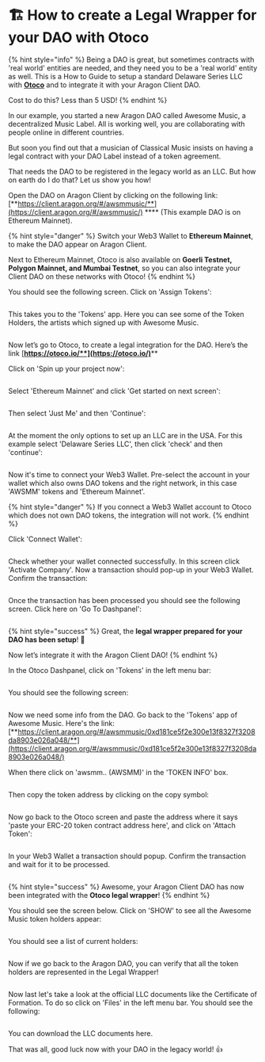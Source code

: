 # 🏗 How to create a Legal Wrapper for your DAO with Otoco

{% hint style="info" %}
Being a DAO is great, but sometimes contracts with 'real world' entities are needed, and they need you to be a 'real world' entity as well. This is a How to Guide to setup a standard Delaware Series LLC with [**Otoco**](https://otoco.io/) and to integrate it with your Aragon Client DAO.

Cost to do this? Less than 5 USD!
{% endhint %}

In our example, you started a new Aragon DAO called Awesome Music, a decentralized Music Label. All is working well, you are collaborating with people online in different countries.

But soon you find out that a musician of Classical Music insists on having a legal contract with your DAO Label instead of a token agreement.

That needs the DAO to be registered in the legacy world as an LLC. But how on earth do I do that? Let us show you how!



Open the DAO on Aragon Client by clicking on the following link: [**https://client.aragon.org/#/awsmmusic/**](https://client.aragon.org/#/awsmmusic/) **** (This example DAO is on Ethereum Mainnet).

{% hint style="danger" %}
Switch your Web3 Wallet to **Ethereum Mainnet**, to make the DAO appear on Aragon Client.



Next to Ethereum Mainnet, Otoco is also available on **Goerli Testnet, Polygon Mainnet, and Mumbai Testnet**, so you can also integrate your Client DAO on these networks with Otoco!
{% endhint %}

You should see the following screen. Click on 'Assign Tokens':

<figure><img src="../../../.gitbook/assets/Otoco 1.png" alt=""><figcaption></figcaption></figure>

This takes you to the 'Tokens' app. Here you can see some of the Token Holders, the artists which signed up with Awesome Music.

<figure><img src="../../../.gitbook/assets/Otoco 2.png" alt=""><figcaption></figcaption></figure>

Now let’s go to Otoco, to create a legal integration for the DAO. Here’s the link [**https://otoco.io/**](https://otoco.io/)****

Click on 'Spin up your project now':

<figure><img src="../../../.gitbook/assets/Otoco 3.png" alt=""><figcaption></figcaption></figure>

Select 'Ethereum Mainnet' and click 'Get started on next screen':

<figure><img src="../../../.gitbook/assets/Otoco 4.png" alt=""><figcaption></figcaption></figure>

Then select 'Just Me' and then 'Continue':

<figure><img src="../../../.gitbook/assets/Otoco 5.png" alt=""><figcaption></figcaption></figure>

At the moment the only options to set up an LLC are in the USA. For this example select 'Delaware Series LLC', then click 'check' and then 'continue':

<figure><img src="../../../.gitbook/assets/Otoco 6.png" alt=""><figcaption></figcaption></figure>

Now it's time to connect your Web3 Wallet. Pre-select the account in your wallet which also owns DAO tokens and the right network, in this case 'AWSMM' tokens and 'Ethereum Mainnet'.

{% hint style="danger" %}
If you connect a Web3 Wallet account to Otoco which does not own DAO tokens, the integration will not work.
{% endhint %}

Click 'Connect Wallet':

<figure><img src="../../../.gitbook/assets/Otoco 7.png" alt=""><figcaption></figcaption></figure>

Check whether your wallet connected successfully. In this screen click 'Activate Company'. Now a transaction should pop-up in your Web3 Wallet. Confirm the transaction:

<figure><img src="../../../.gitbook/assets/Otoco 8.png" alt=""><figcaption></figcaption></figure>

Once the transaction has been processed you should see the following screen. Click here on 'Go To Dashpanel':

<figure><img src="../../../.gitbook/assets/Otoco 9 (1).png" alt=""><figcaption></figcaption></figure>

{% hint style="success" %}
Great, the **legal wrapper prepared for your DAO has been setup**! :tada:



Now let’s integrate it with the Aragon Client DAO!
{% endhint %}

In the Otoco Dashpanel, click on 'Tokens' in the left menu bar:

<figure><img src="../../../.gitbook/assets/Otoco 10.png" alt=""><figcaption></figcaption></figure>

You should see the following screen:

<figure><img src="../../../.gitbook/assets/Otoco 11.png" alt=""><figcaption></figcaption></figure>

Now we need some info from the DAO. Go back to the 'Tokens' app of Awesome Music. Here's the link: [**https://client.aragon.org/#/awsmmusic/0xd181ce5f2e300e13f8327f3208da8903e026a048/**](https://client.aragon.org/#/awsmmusic/0xd181ce5f2e300e13f8327f3208da8903e026a048/)



When there click on 'awsmm.. (AWSMM)' in the 'TOKEN INFO' box.

<figure><img src="../../../.gitbook/assets/Otoco 12.png" alt=""><figcaption></figcaption></figure>

Then copy the token address by clicking on the copy symbol:

<figure><img src="../../../.gitbook/assets/Otoco 13.png" alt=""><figcaption></figcaption></figure>

Now go back to the Otoco screen and paste the address where it says 'paste your ERC-20 token contract address here', and click on 'Attach Token':

<figure><img src="../../../.gitbook/assets/Otoco 14.png" alt=""><figcaption></figcaption></figure>

In your Web3 Wallet a transaction should popup. Confirm the transaction and wait for it to be processed.

<figure><img src="../../../.gitbook/assets/Otoco 15.png" alt=""><figcaption></figcaption></figure>

{% hint style="success" %}
Awesome, your Aragon Client DAO has now been integrated with the **Otoco legal wrapper**!
{% endhint %}

You should see the screen below. Click on 'SHOW' to see all the Awesome Music token holders appear:

<figure><img src="../../../.gitbook/assets/Otoco 16.png" alt=""><figcaption></figcaption></figure>

You should see a list of current holders:

<figure><img src="../../../.gitbook/assets/Otoco 17.png" alt=""><figcaption></figcaption></figure>

Now if we go back to the Aragon DAO, you can verify that all the token holders are represented in the Legal Wrapper!

<figure><img src="../../../.gitbook/assets/Otoco 18.png" alt=""><figcaption></figcaption></figure>

Now last let's take a look at the official LLC documents like the Certificate of Formation. To do so click on 'Files' in the left menu bar. You should see the following:

<figure><img src="../../../.gitbook/assets/Otoco 19.png" alt=""><figcaption></figcaption></figure>

You can download the LLC documents here.

That was all, good luck now with your DAO in the legacy world! :thumbsup:
